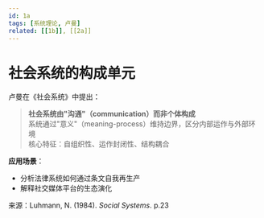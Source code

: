 ```yaml
---
id: 1a
tags: [系统理论, 卢曼]
related: [[1b]], [[2a]]
---
```


# 社会系统的构成单元

卢曼在《社会系统》中提出：
> **社会系统由"沟通"（communication）而非个体构成**  
> 系统通过"意义"（meaning-process）维持边界，区分内部运作与外部环境  
> 核心特征：自组织性、运作封闭性、结构耦合

**应用场景**：  
- 分析法律系统如何通过条文自我再生产  
- 解释社交媒体平台的生态演化

来源：Luhmann, N. (1984). *Social Systems*. p.23